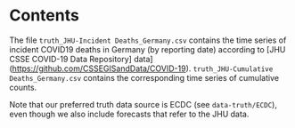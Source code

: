 # Contents

The file `truth_JHU-Incident Deaths_Germany.csv` contains the time series of incident COVID19 deaths in Germany (by reporting date) according to [JHU CSSE COVID-19 Data Repository] data](https://github.com/CSSEGISandData/COVID-19). `truth_JHU-Cumulative Deaths_Germany.csv` contains the corresponding time series of cumulative counts.

Note that our preferred truth data source is ECDC (see `data-truth/ECDC`), even though we also include forecasts that refer to the JHU data.
